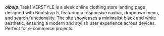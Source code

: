 𝒐𝒊𝒃𝒔𝒊𝒑_Task1
VERSTYLE is a sleek online clothing store landing page designed with Bootstrap 5, featuring a responsive navbar, dropdown menu, and search functionality. The site showcases a minimalist black and white aesthetic, ensuring a modern and stylish user experience across devices. Perfect for e-commerce projects.
